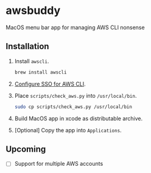 # awsbuddy
MacOS menu bar app for managing AWS CLI nonsense

## Installation
1. Install `awscli`.

   ```bash
   brew install awscli
   ```

2. [Configure SSO for AWS CLI](https://docs.aws.amazon.com/cli/latest/userguide/sso-configure-profile-token.html).
3. Place `scripts/check_aws.py` into `/usr/local/bin`.

   ```bash
   sudo cp scripts/check_aws.py /usr/local/bin
   ```

4. Build MacOS app in xcode as distributable archive.
5. [Optional] Copy the app into `Applications`.

## Upcoming
- [ ] Support for multiple AWS accounts
